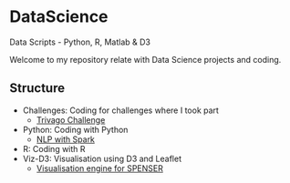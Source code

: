 # DataScience
Data Scripts - Python, R, Matlab &amp; D3

Welcome to my repository relate with Data Science projects and coding.

## Structure

* Challenges: Coding for challenges where I took part     
    + [Trivago Challenge](https://github.com/aniuska/DataScience/tree/master/Challenges)
* Python: Coding with Python
    + [NLP with Spark](https://github.com/aniuska/DataScience/tree/master/Python/spark-NLP)
* R: Coding with R
* Viz-D3: Visualisation using D3 and Leaflet    
    + [Visualisation engine for SPENSER](https://github.com/aniuska/DataScience/tree/master/Viz-D3)
